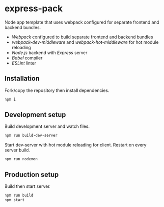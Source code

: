 # express-pack
Node app template that uses webpack configured for separate frontend and backend bundles.
- *Webpack* configured to build separate frontend and backend bundles
- *webpack-dev-middleware* and *webpack-hot-middleware* for hot module reloading
- *Node.js* backend with *Express* server
- *Babel* compiler
- *ESLint* linter
## Installation
Fork/copy the repository then install dependencies.
```bash
npm i
```
## Development setup
Build development server and watch files.
```bash
npm run build-dev-server
```
Start dev-server with hot module reloading for client. Restart on every server build.
```bash
npm run nodemon
```
## Production setup
Build then start server.
```bash
npm run build
npm start
```
